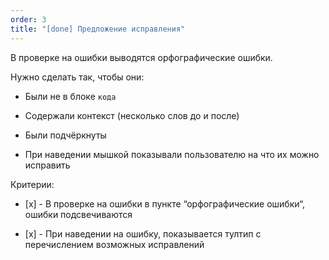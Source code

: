 ```yaml
---
order: 3
title: "[done] Предложение исправления"
---
```


В проверке на ошибки выводятся орфографические ошибки.

Нужно сделать так, чтобы они:

-  Были не в блоке `кода`

-  Содержали контекст (несколько слов до и после)

-  Были подчёркнуты

-  При наведении мышкой показывали пользователю на что их можно исправить



Критерии:

-  \[x\] - В проверке на ошибки в пункте “орфографические ошибки“, ошибки подсвечиваются

-  \[x\] - При наведении на ошибку, показывается тултип с перечислением возможных исправлений
